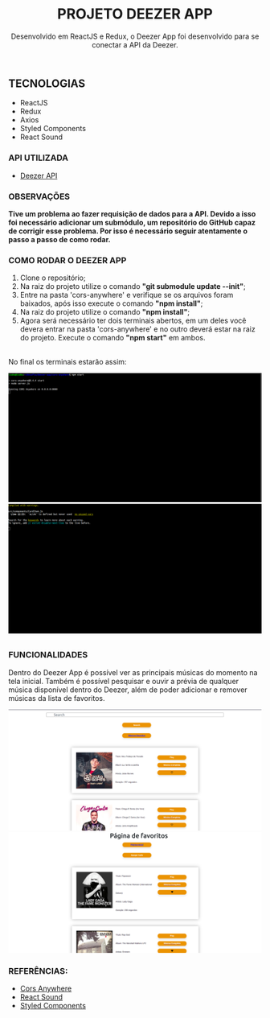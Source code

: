 <header>
  <h1>PROJETO DEEZER APP</h1>  
    <p>Desenvolvido em ReactJS e Redux, o Deezer App foi desenvolvido para se conectar a API da Deezer.</p>
</header>

##

<main>
  <h2>TECNOLOGIAS</h2>
  <ul>
    <li>ReactJS</li>
    <li>Redux</li>
    <li>Axios</li>
    <li>Styled Components</li>
    <li>React Sound</li>
  </ul>
</main>

<section>
  <h3>API UTILIZADA</h3>
    <ul>
      <li><a href="https://developers.deezer.com/">Deezer API</a></li>
    </ul>
</section>

<section>
  <h3>OBSERVAÇÕES</h3>
    <p><b>Tive um problema ao fazer requisição de dados para a API. Devido a isso foi necessário adicionar um submódulo, um repositório do GitHub capaz de corrigir esse problema. Por isso é necessário seguir atentamente o passo a passo de como rodar.</b><p>
  <h3>COMO RODAR O DEEZER APP</h3>
  <ol>
    <li>Clone o repositório;</li>
    <li>Na raiz do projeto utilize o comando <b>"git submodule update --init"</b>;</li>
     <li>Entre na pasta 'cors-anywhere' e verifique se os arquivos foram baixados, após isso execute o comando <b>"npm install"</b>;</li>
    <li>Na raiz do projeto utilize o comando <b>"npm install"</b>;</li>
    <li>Agora será necessário ter dois terminais abertos, em um deles você devera entrar na pasta 'cors-anywhere' e no outro deverá estar na raiz do projeto. Execute o comando <b>"npm start"</b> em ambos.</li>
    <br />
  </ol>
  <p>No final os terminais estarão assim:</p>
  <img src="./screenshots/cors.png" width="700px">
  <img src="./screenshots/terminal.png" width="700px">
</section>

##

<section>
  <h3>FUNCIONALIDADES</h3>
  <p> Dentro do Deezer App é possível ver as principais músicas do momento na tela inicial. Também é possível pesquisar e ouvir a prévia de qualquer música disponível dentro do Deezer, além de poder adicionar e remover músicas da lista de favoritos.</p>
</section>

<img src="./screenshots/tela_principal.png" width="700px" />
<img src="./screenshots/tela_favoritos.png" width=700px" />


<section>
  <h3>REFERÊNCIAS:</h2>
    <ul>
      <li>
      <a href="https://github.com/Rob--W/cors-anywhere">Cors Anywhere</a>
      </li>
      <li>
      <a href="https://www.npmjs.com/package/react-sound">React Sound</a>
      </li>
      <li>
      <a href="https://codesandbox.io/s/nwjmr73vl?file=/src/Card.js:118-338">Styled Components</a>
      </li>
    </ul>
</section>
